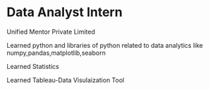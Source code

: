 # Data Analyst Intern

Unified Mentor Private Limited

Learned python and libraries of python related to data analytics like numpy,pandas,matplotlib,seaborn

Learned Statistics

Learned Tableau-Data Visulaization Tool

